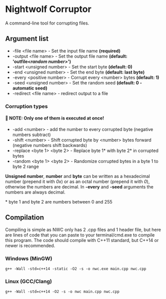 # Nightwolf Corruptor
A command-line tool for corrupting files.

## Argument list
* -file \<file name> - Set the input file name **(required)**
* -output \<file name> - Set the output file name **(default: 'outfile\<*random number\>*')**
* -start \<unsigned number> - Set the start byte **(default: 0)**
* -end \<unsigned number> - Set the end byte **(default: last byte)**
* -every \<positive number> - Corrupt every \<number\> bytes **(default: 1)**
* -seed \<unsigned number> - Set the random seed **(default: 0 - automatic seed)**
* -redirect \<file name> - redirect output to a file

### Corruption types 
#### 🔷 NOTE: Only one of them is executed at once!
* -add \<number> - add the number to every corrupted byte (negative numbers subtract)
* -shift \<number> - Shift corrupted byte by \<number\> bytes forward (negative numbers shift backwards)
* -replace \<byte 1> \<byte 2> - Replace byte 1\* with byte 2\* in corrupted bytes
* -random \<byte 1> \<byte 2> - Randomize corrupted bytes in a byte 1 to byte 2 range

**Unsigned number**, **number** and **byte** can be written as a hexadecimal number (prepend it with *0x*) or as an octal number (prepend it with *0*), otherwise the numbers are decimal. 
In **\-every** and **\-seed** arguments the numbers are always decimal.

\* byte 1 and byte 2 are numbers between 0 and 255

## Compilation
Compiling is simple as NWC only has 2 .cpp files and 1 header file, but here are lines of code that you can paste to your terminal/cmd.exe to compile this program.
The code should compile with C++11 standard, but C++14 or newer is recommended.
### Windows (MinGW)
```
g++ -Wall -std=c++14 -static -O2 -s -o nwc.exe main.cpp nwc.cpp
```
### Linux (GCC/Clang)
```
g++ -Wall -std=c++14 -O2 -s -o nwc main.cpp nwc.cpp
```
